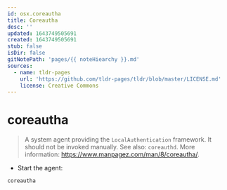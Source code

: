 ```yaml
---
id: osx.coreautha
title: Coreautha
desc: ''
updated: 1643749505691
created: 1643749505691
stub: false
isDir: false
gitNotePath: 'pages/{{ noteHiearchy }}.md'
sources:
  - name: tldr-pages
    url: 'https://github.com/tldr-pages/tldr/blob/master/LICENSE.md'
    license: Creative Commons
---
```

# coreautha

> A system agent providing the `LocalAuthentication` framework.
> It should not be invoked manually. See also: `coreauthd`.
> More information: <https://www.manpagez.com/man/8/coreautha/>.

- Start the agent:

`coreautha`

